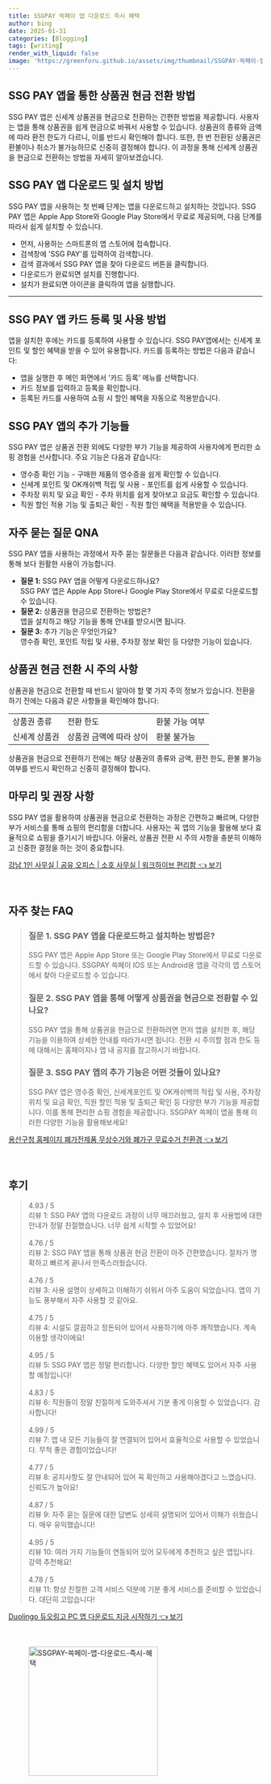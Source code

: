 ```yaml
---
title: SSGPAY 쓱페이 앱 다운로드 즉시 혜택
author: bing
date: 2025-01-31
categories: [Blogging]
tags: [writing]
render_with_liquid: false
image: 'https://greenforu.github.io/assets/img/thumbnail/SSGPAY-쓱페이-앱-다운로드-즉시-혜택.webp'
---
```



<h2 id='상품권 현금 전환 방법'>SSG PAY 앱을 통한 상품권 현금 전환 방법</h2>

<p>SSG PAY 앱은 신세계 상품권을 현금으로 전환하는 간편한 방법을 제공합니다. 사용자는 앱을 통해 상품권을 쉽게 현금으로 바꿔서 사용할 수 있습니다. 상품권의 종류와 금액에 따라 환전 한도가 다르니, 이를 반드시 확인해야 합니다. 또한, 한 번 전환된 상품권은 환불이나 취소가 불가능하므로 신중히 결정해야 합니다. 이 과정을 통해 신세계 상품권을 현금으로 전환하는 방법을 자세히 알아보겠습니다.</p>

<h2 id='SSG PAY 앱 설치 방법'>SSG PAY 앱 다운로드 및 설치 방법</h2>

<p>SSG PAY 앱을 사용하는 첫 번째 단계는 앱을 다운로드하고 설치하는 것입니다. SSG PAY 앱은 Apple App Store와 Google Play Store에서 무료로 제공되며, 다음 단계를 따라서 쉽게 설치할 수 있습니다.</p>

<ul>
    <li>먼저, 사용하는 스마트폰의 앱 스토어에 접속합니다.</li>
    <li>검색창에 'SSG PAY'를 입력하여 검색합니다.</li>
    <li>검색 결과에서 SSG PAY 앱을 찾아 다운로드 버튼을 클릭합니다.</li>
    <li>다운로드가 완료되면 설치를 진행합니다.</li>
    <li>설치가 완료되면 아이콘을 클릭하여 앱을 실행합니다.</li>
</ul>

<hr />

<h2 id='카드 등록 및 사용'>SSG PAY 앱 카드 등록 및 사용 방법</h2>

<p>앱을 설치한 후에는 카드를 등록하여 사용할 수 있습니다. SSG PAY앱에서는 신세계 포인트 및 할인 혜택을 받을 수 있어 유용합니다. 카드를 등록하는 방법은 다음과 같습니다:</p>

<ul>
    <li>앱을 실행한 후 메인 화면에서 '카드 등록' 메뉴를 선택합니다.</li>
    <li>카드 정보를 입력하고 등록을 확인합니다.</li>
    <li>등록된 카드를 사용하여 쇼핑 시 할인 혜택을 자동으로 적용받습니다.</li>
</ul>

<h2 id='부가 기능 안내'>SSG PAY 앱의 추가 기능들</h2>

<p>SSG PAY 앱은 상품권 전환 외에도 다양한 부가 기능을 제공하여 사용자에게 편리한 쇼핑 경험을 선사합니다. 주요 기능은 다음과 같습니다:</p>

<ul>
    <li>영수증 확인 기능 - 구매한 제품의 영수증을 쉽게 확인할 수 있습니다.</li>
    <li>신세계 포인트 및 OK캐쉬백 적립 및 사용 - 포인트를 쉽게 사용할 수 있습니다.</li>
    <li>주차장 위치 및 요금 확인 - 주차 위치를 쉽게 찾아보고 요금도 확인할 수 있습니다.</li>
    <li>직원 할인 적용 기능 및 출퇴근 확인 - 직원 할인 혜택을 적용받을 수 있습니다.</li>
</ul>

<h2 id='자주 묻는 질문'>자주 묻는 질문 QNA</h2>

<p>SSG PAY 앱을 사용하는 과정에서 자주 묻는 질문들은 다음과 같습니다. 이러한 정보를 통해 보다 원활한 사용이 가능합니다.</p>

<ul>
    <li><b>질문 1:</b> SSG PAY 앱을 어떻게 다운로드하나요?<br>
    SSG PAY 앱은 Apple App Store나 Google Play Store에서 무료로 다운로드할 수 있습니다.</li>
    <li><b>질문 2:</b> 상품권을 현금으로 전환하는 방법은?<br>
    앱을 설치하고 해당 기능을 통해 안내를 받으시면 됩니다.</li>
    <li><b>질문 3:</b> 추가 기능은 무엇인가요?<br>
    영수증 확인, 포인트 적립 및 사용, 주차장 정보 확인 등 다양한 기능이 있습니다.</li>
</ul>

<h2 id='상품권 전환 주의 사항'>상품권 현금 전환 시 주의 사항</h2>

<p>상품권을 현금으로 전환할 때 반드시 알아야 할 몇 가지 주의 정보가 있습니다. 전환을 하기 전에는 다음과 같은 사항들을 확인해야 합니다:</p>

<table>
    <tr>
        <td>상품권 종류</td>
        <td>전환 한도</td>
        <td>환불 가능 여부</td>
    </tr>
    <tr>
        <td>신세계 상품권</td>
        <td>상품권 금액에 따라 상이</td>
        <td>환불 불가능</td>
    </tr>
    <!-- 추가 행이 필요하면 복사하여 추가하세요 -->
</table>

<p>상품권을 현금으로 전환하기 전에는 해당 상품권의 종류와 금액, 환전 한도, 환불 불가능 여부를 반드시 확인하고 신중히 결정해야 합니다.</p>

<h2 id='맺음말'>마무리 및 권장 사항</h2>

<p>SSG PAY 앱을 활용하여 상품권을 현금으로 전환하는 과정은 간편하고 빠르며, 다양한 부가 서비스를 통해 쇼핑의 편리함을 더합니다. 사용자는 꼭 앱의 기능을 활용해 보다 효율적으로 쇼핑을 즐기시기 바랍니다. 아울러, 상품권 전환 시 주의 사항을 충분히 이해하고 신중한 결정을 하는 것이 중요합니다.</p>


<p><a class="click-button" title="강남 1인 사무실 | 공유 오피스 | 소호 사무실 | 워크하이브 편리함" href="https://greenforu.github.io/posts/%EA%B0%95%EB%82%A8-1%EC%9D%B8-%EC%82%AC%EB%AC%B4%EC%8B%A4-%EA%B3%B5%EC%9C%A0-%EC%98%A4%ED%94%BC%EC%8A%A4-%EC%86%8C%ED%98%B8-%EC%82%AC%EB%AC%B4%EC%8B%A4-%EC%9B%8C%ED%81%AC%ED%95%98%EC%9D%B4%EB%B8%8C-%ED%8E%B8%EB%A6%AC%ED%95%A8/" rel="dofollow">강남 1인 사무실 | 공유 오피스 | 소호 사무실 | 워크하이브 편리함 👈 보기</a></p><br>
<h2 id='자주_찾는_FAQ'>자주 찾는 FAQ</h2>
<div itemscope="" itemtype="https://schema.org/FAQPage"> 
<blockquote> 
<div itemscope="" itemprop="mainEntity" itemtype="https://schema.org/Question"> 
<h3 itemprop="name">질문 1. SSG PAY 앱을 다운로드하고 설치하는 방법은?</h3> 
<div itemscope="" itemprop="acceptedAnswer" itemtype="https://schema.org/Answer"> 
<span itemprop="text"> 
<p>SSG PAY 앱은 Apple App Store 또는 Google Play Store에서 무료로 다운로드할 수 있습니다. SSGPAY 쓱페이 IOS 또는 Android용 앱을 각각의 앱 스토어에서 찾아 다운로드할 수 있습니다.</p> 
</span> 
</div> 
</div> 

<div itemscope="" itemprop="mainEntity" itemtype="https://schema.org/Question"> 
<h3 itemprop="name">질문 2. SSG PAY 앱을 통해 어떻게 상품권을 현금으로 전환할 수 있나요?</h3> 
<div itemscope="" itemprop="acceptedAnswer" itemtype="https://schema.org/Answer"> 
<span itemprop="text"> 
<p>SSG PAY 앱을 통해 상품권을 현금으로 전환하려면 먼저 앱을 설치한 후, 해당 기능을 이용하여 상세한 안내를 따라가시면 됩니다. 전환 시 주의할 점과 한도 등에 대해서는 홈페이지나 앱 내 공지를 참고하시기 바랍니다.</p> 
</span> 
</div> 
</div> 

<div itemscope="" itemprop="mainEntity" itemtype="https://schema.org/Question"> 
<h3 itemprop="name">질문 3. SSG PAY 앱의 추가 기능은 어떤 것들이 있나요?</h3> 
<div itemscope="" itemprop="acceptedAnswer" itemtype="https://schema.org/Answer"> 
<span itemprop="text"> 
<p>SSG PAY 앱은 영수증 확인, 신세계포인트 및 OK캐쉬백의 적립 및 사용, 주차장 위치 및 요금 확인, 직원 할인 적용 및 출퇴근 확인 등 다양한 부가 기능을 제공합니다. 이를 통해 편리한 쇼핑 경험을 제공합니다. SSGPAY 쓱페이 앱을 통해 이러한 다양한 기능을 활용해보세요!</p> 
</span> 
</div> 
</div> 

</blockquote> 
</div>
<p><a class="click-button" title="용산구청 홈페이지 폐가전제품 무상수거와 폐가구 무료수거 친환경" href="https://greenforu.github.io/posts/%EC%9A%A9%EC%82%B0%EA%B5%AC%EC%B2%AD-%ED%99%88%ED%8E%98%EC%9D%B4%EC%A7%80-%ED%8F%90%EA%B0%80%EC%A0%84%EC%A0%9C%ED%92%88-%EB%AC%B4%EC%83%81%EC%88%98%EA%B1%B0%EC%99%80-%ED%8F%90%EA%B0%80%EA%B5%AC-%EB%AC%B4%EB%A3%8C%EC%88%98%EA%B1%B0-%EC%B9%9C%ED%99%98%EA%B2%BD/" rel="dofollow">용산구청 홈페이지 폐가전제품 무상수거와 폐가구 무료수거 친환경 👈 보기</a></p><br>
<h2 id='후기'>후기</h2>
<div itemscope itemtype="https://schema.org/Product">
  <blockquote>
  <div itemprop="review" itemscope itemtype="https://schema.org/Review">
      <div itemprop="reviewRating" itemscope itemtype="https://schema.org/Rating"> <span itemprop="ratingValue">4.93</span> / <span itemprop="bestRating">5</span> </div>
      <span itemprop="reviewBody">리뷰 1: SSG PAY 앱의 다운로드 과정이 너무 매끄러웠고, 설치 후 사용법에 대한 안내가 정말 친절했습니다. 너무 쉽게 시작할 수 있었어요!</span>
  </div>
  <br>
  <div itemprop="review" itemscope itemtype="https://schema.org/Review">
      <div itemprop="reviewRating" itemscope itemtype="https://schema.org/Rating"> <span itemprop="ratingValue">4.76</span> / <span itemprop="bestRating">5</span> </div>
      <span itemprop="reviewBody">리뷰 2: SSG PAY 앱을 통해 상품권 현금 전환이 아주 간편했습니다. 절차가 명확하고 빠르게 끝나서 만족스러웠습니다.</span>
  </div>
  <br>
  <div itemprop="review" itemscope itemtype="https://schema.org/Review">
      <div itemprop="reviewRating" itemscope itemtype="https://schema.org/Rating"> <span itemprop="ratingValue">4.76</span> / <span itemprop="bestRating">5</span> </div>
      <span itemprop="reviewBody">리뷰 3: 사용 설명이 상세하고 이해하기 쉬워서 아주 도움이 되었습니다. 앱의 기능도 풍부해서 자주 사용할 것 같아요.</span>
  </div>
  <br>
  <div itemprop="review" itemscope itemtype="https://schema.org/Review">
      <div itemprop="reviewRating" itemscope itemtype="https://schema.org/Rating"> <span itemprop="ratingValue">4.75</span> / <span itemprop="bestRating">5</span> </div>
      <span itemprop="reviewBody">리뷰 4: 시설도 깔끔하고 정돈되어 있어서 사용하기에 아주 쾌적했습니다. 계속 이용할 생각이에요!</span>
  </div>
  <br>
  <div itemprop="review" itemscope itemtype="https://schema.org/Review">
      <div itemprop="reviewRating" itemscope itemtype="https://schema.org/Rating"> <span itemprop="ratingValue">4.95</span> / <span itemprop="bestRating">5</span> </div>
      <span itemprop="reviewBody">리뷰 5: SSG PAY 앱은 정말 편리합니다. 다양한 할인 혜택도 있어서 자주 사용할 예정입니다!</span>
  </div>
  <br>
  <div itemprop="review" itemscope itemtype="https://schema.org/Review">
      <div itemprop="reviewRating" itemscope itemtype="https://schema.org/Rating"> <span itemprop="ratingValue">4.83</span> / <span itemprop="bestRating">5</span> </div>
      <span itemprop="reviewBody">리뷰 6: 직원들이 정말 친절하게 도와주셔서 기분 좋게 이용할 수 있었습니다. 감사합니다!</span>
  </div>
  <br>
  <div itemprop="review" itemscope itemtype="https://schema.org/Review">
      <div itemprop="reviewRating" itemscope itemtype="https://schema.org/Rating"> <span itemprop="ratingValue">4.99</span> / <span itemprop="bestRating">5</span> </div>
      <span itemprop="reviewBody">리뷰 7: 앱 내 모든 기능들이 잘 연결되어 있어서 효율적으로 사용할 수 있었습니다. 무척 좋은 경험이었습니다!</span>
  </div>
  <br>
  <div itemprop="review" itemscope itemtype="https://schema.org/Review">
      <div itemprop="reviewRating" itemscope itemtype="https://schema.org/Rating"> <span itemprop="ratingValue">4.77</span> / <span itemprop="bestRating">5</span> </div>
      <span itemprop="reviewBody">리뷰 8: 공지사항도 잘 안내되어 있어 꼭 확인하고 사용해야겠다고 느꼈습니다. 신뢰도가 높아요!</span>
  </div>
  <br>
  <div itemprop="review" itemscope itemtype="https://schema.org/Review">
      <div itemprop="reviewRating" itemscope itemtype="https://schema.org/Rating"> <span itemprop="ratingValue">4.87</span> / <span itemprop="bestRating">5</span> </div>
      <span itemprop="reviewBody">리뷰 9: 자주 묻는 질문에 대한 답변도 상세히 설명되어 있어서 이해가 쉬웠습니다. 매우 유익했습니다!</span>
  </div>
  <br>
  <div itemprop="review" itemscope itemtype="https://schema.org/Review">
      <div itemprop="reviewRating" itemscope itemtype="https://schema.org/Rating"> <span itemprop="ratingValue">4.95</span> / <span itemprop="bestRating">5</span> </div>
      <span itemprop="reviewBody">리뷰 10: 여러 가지 기능들이 연동되어 있어 모두에게 추천하고 싶은 앱입니다. 강력 추천해요!</span>
  </div>
  <br>
  <div itemprop="review" itemscope itemtype="https://schema.org/Review">
      <div itemprop="reviewRating" itemscope itemtype="https://schema.org/Rating"> <span itemprop="ratingValue">4.78</span> / <span itemprop="bestRating">5</span> </div>
      <span itemprop="reviewBody">리뷰 11: 항상 친절한 고객 서비스 덕분에 기분 좋게 서비스를 준비할 수 있었습니다. 대단히 고맙습니다!</span>
  </div>
  </blockquote>
</div>
<p><a class="click-button" title="Duolingo 듀오링고 PC 앱 다운로드 지금 시작하기" href="https://greenforu.github.io/posts/Duolingo-%EB%93%80%EC%98%A4%EB%A7%81%EA%B3%A0-PC-%EC%95%B1-%EB%8B%A4%EC%9A%B4%EB%A1%9C%EB%93%9C-%EC%A7%80%EA%B8%88-%EC%8B%9C%EC%9E%91%ED%95%98%EA%B8%B0/" rel="dofollow">Duolingo 듀오링고 PC 앱 다운로드 지금 시작하기 👈 보기</a></p><br>
<figure class="image"><img src="https://greenforu.github.io/assets/img/thumbnail/SSGPAY-쓱페이-앱-다운로드-즉시-혜택.webp" alt="SSGPAY-쓱페이-앱-다운로드-즉시-혜택" width="256" height="256"></figure>